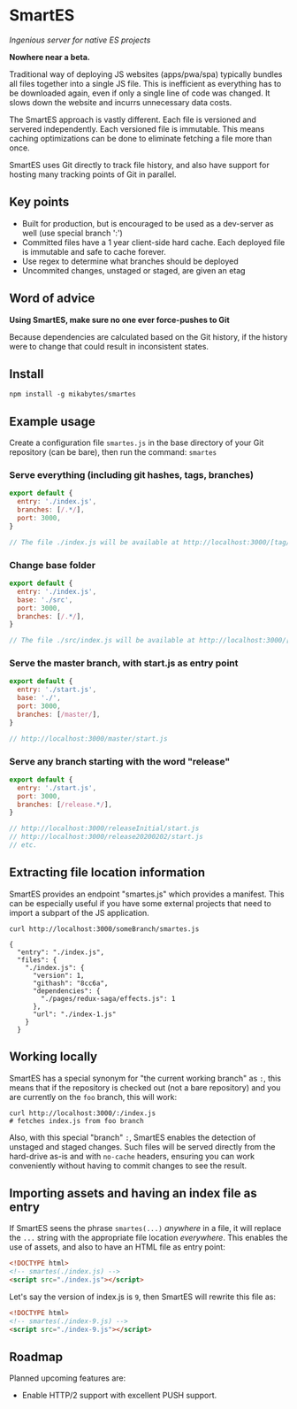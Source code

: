 # SmartES

_Ingenious server for native ES projects_

**Nowhere near a beta.**

Traditional way of deploying JS websites (apps/pwa/spa) typically bundles all files together into a single JS file. This is inefficient as everything has to be downloaded again, even if only a single line of code was changed. It slows down the website and incurrs unnecessary data costs.

The SmartES approach is vastly different. Each file is versioned and servered independently. Each versioned file is immutable. This means caching optimizations can be done to eliminate fetching a file more than once.

SmartES uses Git directly to track file history, and also have support for hosting many tracking points of Git in parallel.

## Key points

- Built for production, but is encouraged to be used as a dev-server as well (use special branch ':')
- Committed files have a 1 year client-side hard cache. Each deployed file is immutable and safe to cache forever.
- Use regex to determine what branches should be deployed
- Uncommited changes, unstaged or staged, are given an etag

## Word of advice

**Using SmartES, make sure no one ever force-pushes to Git**

Because dependencies are calculated based on the Git history, if the history were to change that could result in inconsistent states.

## Install

```
npm install -g mikabytes/smartes
```

## Example usage

Create a configuration file `smartes.js` in the base directory of your Git repository (can be bare), then run the command: `smartes`

### Serve everything (including git hashes, tags, branches)

```javascript
export default {
  entry: './index.js',
  branches: [/.*/],
  port: 3000,
}

// The file ./index.js will be available at http://localhost:3000/[tag/hash/branch]/index.js
```

### Change base folder

```javascript
export default {
  entry: './index.js',
  base: './src',
  port: 3000,
  branches: [/.*/],
}

// The file ./src/index.js will be available at http://localhost:3000/[tag/hash/branch]/index.js
```

### Serve the master branch, with start.js as entry point

```javascript
export default {
  entry: './start.js',
  base: './',
  port: 3000,
  branches: [/master/],
}

// http://localhost:3000/master/start.js
```

### Serve any branch starting with the word "release"

```javascript
export default {
  entry: './start.js',
  port: 3000,
  branches: [/release.*/],
}

// http://localhost:3000/releaseInitial/start.js
// http://localhost:3000/release20200202/start.js
// etc.
```

## Extracting file location information

SmartES provides an endpoint "smartes.js" which provides a manifest. This can be especially useful if you have some external projects that need to import a subpart of the JS application.

```
curl http://localhost:3000/someBranch/smartes.js
```

```
{
  "entry": "./index.js",
  "files": {
    "./index.js": {
      "version": 1,
      "githash": "8cc6a",
      "dependencies": {
        "./pages/redux-saga/effects.js": 1
      },
      "url": "./index-1.js"
    }
  }
```

## Working locally

SmartES has a special synonym for "the current working branch" as `:`, this means that if the repository is checked out (not a bare repository) and you are currently on the `foo` branch, this will work:

```
curl http://localhost:3000/:/index.js
# fetches index.js from foo branch
```

Also, with this special "branch" `:`, SmartES enables the detection of unstaged and staged changes. Such files will be served directly from the hard-drive as-is and with `no-cache` headers, ensuring you can work conveniently without having to commit changes to see the result.

## Importing assets and having an index file as entry

If SmartES seens the phrase `smartes(...)` _anywhere_ in a file, it will replace the `...` string with the appropriate file location _everywhere_. This enables the use of assets, and also to have an HTML file as entry point:

```html
<!DOCTYPE html>
<!-- smartes(./index.js) -->
<script src="./index.js"></script>
```

Let's say the version of index.js is `9`, then SmartES will rewrite this file as:

```html
<!DOCTYPE html>
<!-- smartes(./index-9.js) -->
<script src="./index-9.js"></script>
```

## Roadmap

Planned upcoming features are:

- Enable HTTP/2 support with excellent PUSH support.
